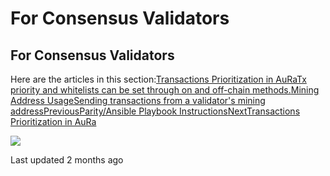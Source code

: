 # For Consensus Validators

## For Consensus Validators

Here are the articles in this section:[Transactions Prioritization in AuRaTx priority and whitelists can be set through on and off-chain methods.](https://www.xdaichain.com/for-validators/for-consensus-validators/transactions-prioritization-in-aura)[Mining Address UsageSending transactions from a validator's mining address](https://www.xdaichain.com/for-validators/for-consensus-validators/mining-address-usage)[PreviousParity/Ansible Playbook Instructions](https://www.xdaichain.com/for-validators/node-deployment/deprecated-instructions/parity-ansible-playbook-instructions)[NextTransactions Prioritization in AuRa](https://www.xdaichain.com/for-validators/for-consensus-validators/transactions-prioritization-in-aura)

![](https://avatars1.githubusercontent.com/u/424628?v=4)

Last updated 2 months ago

